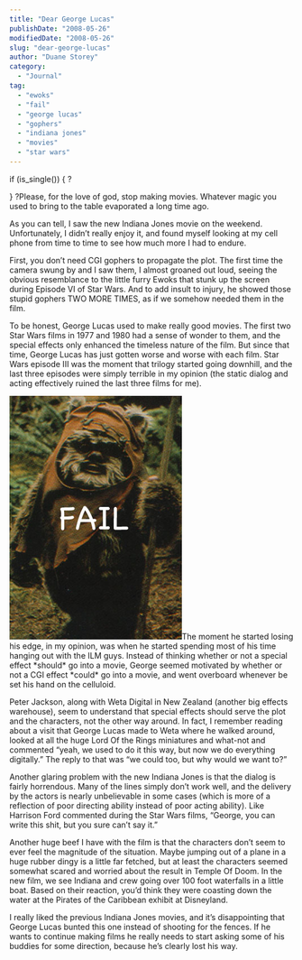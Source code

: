 ```yaml
---
title: "Dear George Lucas"
publishDate: "2008-05-26"
modifiedDate: "2008-05-26"
slug: "dear-george-lucas"
author: "Duane Storey"
category:
  - "Journal"
tag:
  - "ewoks"
  - "fail"
  - "george lucas"
  - "gophers"
  - "indiana jones"
  - "movies"
  - "star wars"
---
```


if (is_single()) { ?



} ?Please, for the love of god, stop making movies. Whatever magic you used to bring to the table evaporated a long time ago.

As you can tell, I saw the new Indiana Jones movie on the weekend. Unfortunately, I didn’t really enjoy it, and found myself looking at my cell phone from time to time to see how much more I had to endure.

First, you don’t need CGI gophers to propagate the plot. The first time the camera swung by and I saw them, I almost groaned out loud, seeing the obvious resemblance to the little furry Ewoks that stunk up the screen during Episode VI of Star Wars. And to add insult to injury, he showed those stupid gophers TWO MORE TIMES, as if we somehow needed them in the film.

To be honest, George Lucas used to make really good movies. The first two Star Wars films in 1977 and 1980 had a sense of wonder to them, and the special effects only enhanced the timeless nature of the film. But since that time, George Lucas has just gotten worse and worse with each film. Star Wars episode III was the moment that trilogy started going downhill, and the last three episodes were simply terrible in my opinion (the static dialog and acting effectively ruined the last three films for me).

![](_images/dear-george-lucas-1.jpg)The moment he started losing his edge, in my opinion, was when he started spending most of his time hanging out with the ILM guys. Instead of thinking whether or not a special effect \*should\* go into a movie, George seemed motivated by whether or not a CGI effect \*could\* go into a movie, and went overboard whenever be set his hand on the celluloid.

Peter Jackson, along with Weta Digital in New Zealand (another big effects warehouse), seem to understand that special effects should serve the plot and the characters, not the other way around. In fact, I remember reading about a visit that George Lucas made to Weta where he walked around, looked at all the huge Lord Of the Rings miniatures and what-not and commented “yeah, we used to do it this way, but now we do everything digitally.” The reply to that was “we could too, but why would we want to?”

Another glaring problem with the new Indiana Jones is that the dialog is fairly horrendous. Many of the lines simply don’t work well, and the delivery by the actors is nearly unbelievable in some cases (which is more of a reflection of poor directing ability instead of poor acting ability). Like Harrison Ford commented during the Star Wars films, “George, you can write this shit, but you sure can’t say it.”

Another huge beef I have with the film is that the characters don’t seem to ever feel the magnitude of the situation. Maybe jumping out of a plane in a huge rubber dingy is a little far fetched, but at least the characters seemed somewhat scared and worried about the result in Temple Of Doom. In the new film, we see Indiana and crew going over 100 foot waterfalls in a little boat. Based on their reaction, you’d think they were coasting down the water at the Pirates of the Caribbean exhibit at Disneyland.

I really liked the previous Indiana Jones movies, and it’s disappointing that George Lucas bunted this one instead of shooting for the fences. If he wants to continue making films he really needs to start asking some of his buddies for some direction, because he’s clearly lost his way.